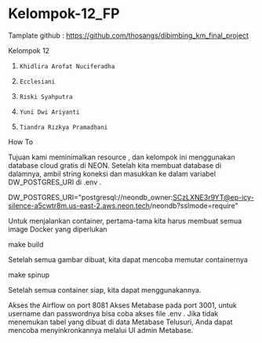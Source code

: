 # Kelompok-12_FP

Tamplate github : https://github.com/thosangs/dibimbing_km_final_project 

Kelompok 12 
1.     Khidlira Arofat Nuciferadha
2.     Ecclesiani
3.     Riski Syahputra
4.     Yuni Dwi Ariyanti
5.     Tiandra Rizkya Pramadhani

How To

Tujuan kami meminimalkan resource , dan kelompok ini menggunakan database cloud gratis di NEON. Setelah kita membuat database di dalamnya, ambil string koneksi dan masukkan ke dalam variabel DW_POSTGRES_URI di .env . 
 
DW_POSTGRES_URI="postgresql://neondb_owner:SCzLXNE3r9YT@ep-icy-silence-a5cwtr8m.us-east-2.aws.neon.tech/neondb?sslmode=require"

Untuk menjalankan container, pertama-tama kita harus membuat semua image Docker yang diperlukan 

make build

Setelah semua gambar dibuat, kita dapat mencoba memutar containernya

make spinup

Setelah semua container siap, kita dapat menggunakannya. 

Akses the Airflow on port 8081
Akses Metabase pada port 3001, untuk username dan passwordnya bisa coba akses file .env . 
Jika tidak menemukan tabel yang dibuat di data Metabase Telusuri, Anda dapat mencoba menyinkronkannya melalui UI admin Metabase. 
